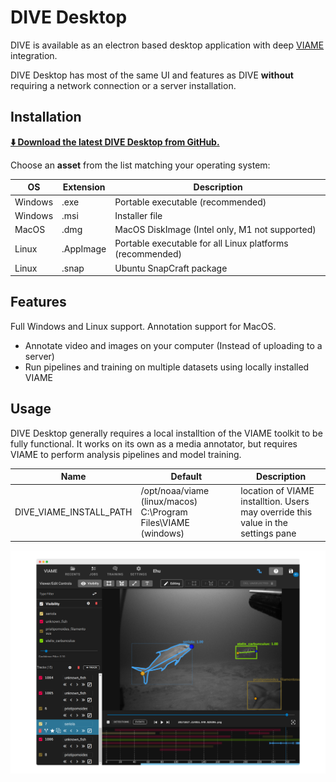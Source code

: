 # DIVE Desktop

DIVE is available as an electron based desktop application with deep [VIAME](https://github.com/viame/viame) integration.

DIVE Desktop has most of the same UI and features as DIVE **without** requiring a network connection or a server installation.

## Installation

**[⬇️ Download the latest DIVE Desktop from GitHub.](https://github.com/Kitware/dive/releases/latest)**

Choose an **asset** from the list matching your operating system:

| OS       | Extension | Description |
| -------- | --------- | ----------- |
| Windows  | .exe      | Portable executable (recommended) |
| Windows  | .msi      | Installer file |
| MacOS    | .dmg      | MacOS DiskImage (Intel only, M1 not supported) |
| Linux    | .AppImage | Portable executable for all Linux platforms (recommended) |
| Linux    | .snap     | Ubuntu SnapCraft package |


## Features

Full Windows and Linux support.  Annotation support for MacOS.

* Annotate video and images on your computer (Instead of uploading to a server)
* Run pipelines and training on multiple datasets using locally installed VIAME

## Usage

DIVE Desktop generally requires a local installtion of the VIAME toolkit to be fully functional.  It works on its own as a media annotator, but requires VIAME to perform analysis pipelines and model training.

| Name | Default | Description |
| ---- | ------- | ----------- |
| DIVE_VIAME_INSTALL_PATH | /opt/noaa/viame (linux/macos) C:\Program Files\VIAME (windows) | location of VIAME installtion.  Users may override this value in the settings pane |

![images/Banner.png](images/Banner.png)
